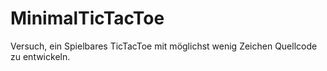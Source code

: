 # MinimalTicTacToe
Versuch, ein Spielbares TicTacToe mit möglichst wenig Zeichen Quellcode zu entwickeln.
